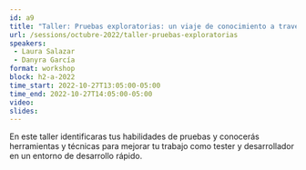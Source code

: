 ```yaml
---
id: a9
title: "Taller: Pruebas exploratorias: un viaje de conocimiento a través de aplicaciones, metodológicas de desarrollo y herramientas"
url: /sessions/octubre-2022/taller-pruebas-exploratorias
speakers:
 - Laura Salazar
 - Danyra García
format: workshop
block: h2-a-2022
time_start: 2022-10-27T13:05:00-05:00
time_end: 2022-10-27T14:05:00-05:00
video:
slides:
---
```


En este taller identificaras tus habilidades de pruebas y conocerás herramientas y técnicas para mejorar tu trabajo como tester y desarrollador en un entorno de desarrollo rápido.
